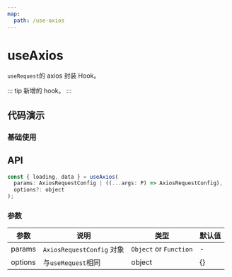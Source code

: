 ```yaml
---
map:
  path: /use-axios
---
```


# useAxios

`useRequest`的 axios 封装 Hook。

::: tip
新增的 hook。
:::

## 代码演示

### 基础使用

<demo src="./demo/demo.vue"
  language="vue"
  title="基础用法"
  desc="查询数据">
</demo>

## API

```javascript
const { loading, data } = useAxios(
  params: AxiosRequestConfig | ((...args: P) => AxiosRequestConfig),
  options?: object
);
```

### 参数

| 参数    | 说明                      | 类型                   | 默认值 |
| ------- | ------------------------- | ---------------------- | ------ |
| params  | `AxiosRequestConfig` 对象 | `Object` or `Function` | -      |
| options | 与`useRequest`相同        | object                 | {}     |
